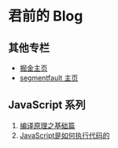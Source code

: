 # 君前的 Blog
## 其他专栏
- [掘金主页](https://juejin.im/user/5e17fc506fb9a02fff07946d)
- [segmentfault 主页](https://segmentfault.com/u/ieun)
## JavaScript 系列
1. [编译原理之基础篇](https://github.com/jeuino/Blog/issues/1)
2. [JavaScript是如何执行代码的](https://github.com/jeuino/Blog/issues/2)

